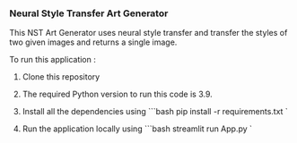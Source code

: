 ### Neural Style Transfer Art Generator

This NST Art Generator uses neural style transfer and transfer the styles of two given images and returns a single image.

To run this application : 

1. Clone this repository

2. The required Python version to run this code is 3.9.

3. Install all the dependencies using ```bash
   pip install -r requirements.txt
   `
4. Run the application locally using ```bash
   streamlit run App.py
   `


